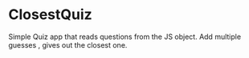 # ClosestQuiz

Simple Quiz app that reads questions from the JS object. Add multiple guesses , gives out the closest one.
